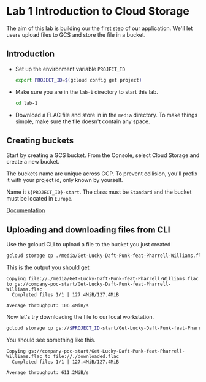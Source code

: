 # Lab 1 Introduction to Cloud Storage

The aim of this lab is building our the first step of our application. We'll let users upload files to GCS and store the file in a bucket.

## Introduction

- Set up the environment variable `PROJECT_ID`

  ```bash
  export PROJECT_ID=$(gcloud config get project)
  ```

- Make sure you are in the `lab-1` directory to start this lab.

  ```bash
  cd lab-1
  ```

- Download a FLAC file and store in in the `media` directory. To make things simple, make sure the file doesn't contain any space.

## Creating buckets

Start by creating a GCS bucket. From the Console, select Cloud Storage and create a new bucket.

The buckets name are unique across GCP. To prevent collision, you'll prefix it with your project id, only known by yourself.

Name it `${PROJECT_ID}-start`. The class must be `Standard` and the bucket must be located in `Europe`.

[Documentation](https://cloud.google.com/storage/docs/creating-buckets)

## Uploading and downloading files from CLI

Use the gcloud CLI to upload a file to the bucket you just created

```bash
gcloud storage cp ./media/Get-Lucky-Daft-Punk-feat-Pharrell-Williams.flac gs://$PROJECT_ID-start/Get-Lucky-Daft-Punk-feat-Pharrell-Williams.flac
```

This is the output you should get

```
Copying file://./media/Get-Lucky-Daft-Punk-feat-Pharrell-Williams.flac to gs://company-poc-start/Get-Lucky-Daft-Punk-feat-Pharrell-Williams.flac
  Completed files 1/1 | 127.4MiB/127.4MiB

Average throughput: 106.4MiB/s
```

Now let's try downloading the file to our local workstation.

```bash
gcloud storage cp gs://$PROJECT_ID-start/Get-Lucky-Daft-Punk-feat-Pharrell-Williams.flac ./downloaded.flac
```

You should see something like this.

```
Copying gs://company-poc-start/Get-Lucky-Daft-Punk-feat-Pharrell-Williams.flac to file://./downloaded.flac
  Completed files 1/1 | 127.4MiB/127.4MiB

Average throughput: 611.2MiB/s
```
